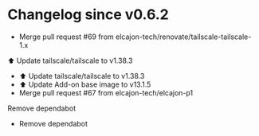 # Changelog since v0.6.2
- Merge pull request #69 from elcajon-tech/renovate/tailscale-tailscale-1.x

⬆️ Update tailscale/tailscale to v1.38.3 
- ⬆️ Update tailscale/tailscale to v1.38.3 
- ⬆️ Update Add-on base image to v13.1.5 
- Merge pull request #67 from elcajon-tech/elcajon-p1

Remove dependabot 
- Remove dependabot 
